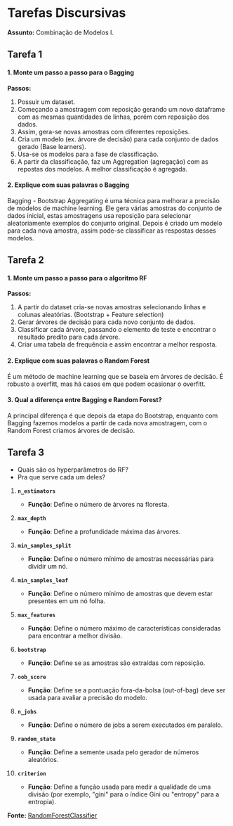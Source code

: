 # Tarefas Discursivas
**Assunto:** Combinação de Modelos I.

## Tarefa 1
#### 1. Monte um passo a passo para o Bagging

**Passos:**

1. Possuir um dataset.
2. Começando a amostragem com reposição gerando um novo dataframe com as mesmas quantidades de linhas, porém com reposição dos dados.
3. Assim, gera-se novas amostras com diferentes reposições.
4. Cria um modelo (ex. árvore de decisão) para cada conjunto de dados gerado (Base learners).
5. Usa-se os modelos para a fase de classificação.
6. A partir da classificação, faz um Aggregation (agregação) com as repostas dos modelos. A melhor classificação é agregada.

#### 2. Explique com suas palavras o Bagging

Bagging - Bootstrap Aggregating é uma técnica para melhorar a precisão de modelos de machine learning. Ele gera várias amostras do conjunto de dados inicial, estas amostragens usa reposição para selecionar aleatoriamente exemplos do conjunto original. Depois é criado um modelo para cada nova amostra, assim pode-se classificar as respostas desses modelos.

## Tarefa 2
#### 1. Monte um passo a passo para o algoritmo RF
**Passos:**

1. A partir do dataset cria-se novas amostras selecionando linhas e colunas aleatórias. (Bootstrap + Feature selection)
2. Gerar árvores de decisão para cada novo conjunto de dados.
3. Classificar cada árvore, passando o elemento de teste e encontrar o resultado predito para cada árvore.
4. Criar uma tabela de frequência e assim encontrar a melhor resposta.

#### 2. Explique com suas palavras o Random Forest
É um método de machine learning que se baseia em árvores de decisão. É robusto a overfitt, mas há casos em que podem ocasionar o overfitt.

#### 3. Qual a diferença entre Bagging e Random Forest?
A principal diferença é que depois da etapa do Bootstrap, enquanto com Bagging fazemos modelos a partir de cada nova amostragem, com o Random Forest criamos árvores de decisão.


## Tarefa 3
- Quais são os hyperparâmetros do RF?
- Pra que serve cada um deles?

1. **`n_estimators`**
   - **Função**: Define o número de árvores na floresta.

2. **`max_depth`**
   - **Função**: Define a profundidade máxima das árvores.

3. **`min_samples_split`**
   - **Função**: Define o número mínimo de amostras necessárias para dividir um nó.

4. **`min_samples_leaf`**
   - **Função**: Define o número mínimo de amostras que devem estar presentes em um nó folha.

5. **`max_features`**
   - **Função**: Define o número máximo de características consideradas para encontrar a melhor divisão.

6. **`bootstrap`**
   - **Função**: Define se as amostras são extraídas com reposição.

7. **`oob_score`**
   - **Função**: Define se a pontuação fora-da-bolsa (out-of-bag) deve ser usada para avaliar a precisão do modelo.

8. **`n_jobs`**
   - **Função**: Define o número de jobs a serem executados em paralelo.

9. **`random_state`**
   - **Função**: Define a semente usada pelo gerador de números aleatórios.

10. **`criterion`**
    - **Função**: Define a função usada para medir a qualidade de uma divisão (por exemplo, "gini" para o índice Gini ou "entropy" para a entropia).

**Fonte:** [RandomForestClassifier](https://scikit-learn.org/stable/modules/generated/sklearn.ensemble.RandomForestClassifier.html)